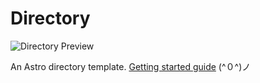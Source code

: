 # Directory
![Directory Preview](https://new-ui.com/assets/images/templates/preview-directory.png)

An Astro directory template. [Getting started guide](https://new-ui.com/docs/templates/directory) (^０^)ノ
